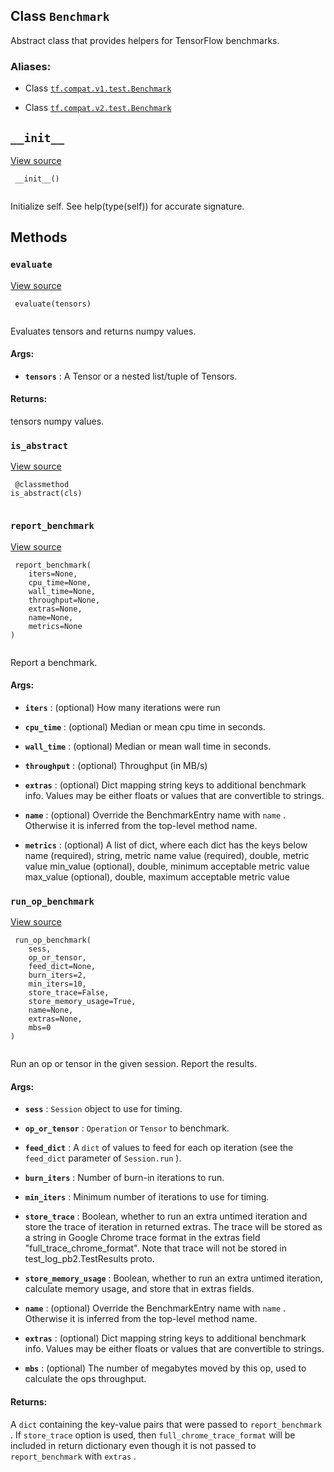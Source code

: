 

## Class  `Benchmark` 
Abstract class that provides helpers for TensorFlow benchmarks.



### Aliases:

- Class [ `tf.compat.v1.test.Benchmark` ](/api_docs/python/tf/test/Benchmark)

- Class [ `tf.compat.v2.test.Benchmark` ](/api_docs/python/tf/test/Benchmark)



##  `__init__` 
[View source](https://github.com/tensorflow/tensorflow/blob/r2.0/tensorflow/python/platform/benchmark.py#L234-L238)



```
 __init__()
 
```

Initialize self.  See help(type(self)) for accurate signature.



## Methods


###  `evaluate` 
[View source](https://github.com/tensorflow/tensorflow/blob/r2.0/tensorflow/python/platform/benchmark.py#L339-L349)



```
 evaluate(tensors)
 
```

Evaluates tensors and returns numpy values.



#### Args:

- **`tensors`** : A Tensor or a nested list/tuple of Tensors.



#### Returns:
tensors numpy values.



###  `is_abstract` 
[View source](https://github.com/tensorflow/tensorflow/blob/r2.0/tensorflow/python/platform/benchmark.py#L240-L244)



```
 @classmethod
is_abstract(cls)
 
```



###  `report_benchmark` 
[View source](https://github.com/tensorflow/tensorflow/blob/r2.0/tensorflow/python/platform/benchmark.py#L185-L214)



```
 report_benchmark(
    iters=None,
    cpu_time=None,
    wall_time=None,
    throughput=None,
    extras=None,
    name=None,
    metrics=None
)
 
```

Report a benchmark.



#### Args:

- **`iters`** : (optional) How many iterations were run

- **`cpu_time`** : (optional) Median or mean cpu time in seconds.

- **`wall_time`** : (optional) Median or mean wall time in seconds.

- **`throughput`** : (optional) Throughput (in MB/s)

- **`extras`** : (optional) Dict mapping string keys to additional benchmark info.
Values may be either floats or values that are convertible to strings.

- **`name`** : (optional) Override the BenchmarkEntry name with  `name` .
Otherwise it is inferred from the top-level method name.

- **`metrics`** : (optional) A list of dict, where each dict has the keys below
name (required), string, metric name
value (required), double, metric value
min_value (optional), double, minimum acceptable metric value
max_value (optional), double, maximum acceptable metric value



###  `run_op_benchmark` 
[View source](https://github.com/tensorflow/tensorflow/blob/r2.0/tensorflow/python/platform/benchmark.py#L246-L337)



```
 run_op_benchmark(
    sess,
    op_or_tensor,
    feed_dict=None,
    burn_iters=2,
    min_iters=10,
    store_trace=False,
    store_memory_usage=True,
    name=None,
    extras=None,
    mbs=0
)
 
```

Run an op or tensor in the given session.  Report the results.



#### Args:

- **`sess`** :  `Session`  object to use for timing.

- **`op_or_tensor`** :  `Operation`  or  `Tensor`  to benchmark.

- **`feed_dict`** : A  `dict`  of values to feed for each op iteration (see the
 `feed_dict`  parameter of  `Session.run` ).

- **`burn_iters`** : Number of burn-in iterations to run.

- **`min_iters`** : Minimum number of iterations to use for timing.

- **`store_trace`** : Boolean, whether to run an extra untimed iteration and
store the trace of iteration in returned extras.
The trace will be stored as a string in Google Chrome trace format
in the extras field "full_trace_chrome_format". Note that trace
will not be stored in test_log_pb2.TestResults proto.

- **`store_memory_usage`** : Boolean, whether to run an extra untimed iteration,
calculate memory usage, and store that in extras fields.

- **`name`** : (optional) Override the BenchmarkEntry name with  `name` .
Otherwise it is inferred from the top-level method name.

- **`extras`** : (optional) Dict mapping string keys to additional benchmark info.
Values may be either floats or values that are convertible to strings.

- **`mbs`** : (optional) The number of megabytes moved by this op, used to
calculate the ops throughput.



#### Returns:
A  `dict`  containing the key-value pairs that were passed to
 `report_benchmark` . If  `store_trace`  option is used, then
 `full_chrome_trace_format`  will be included in return dictionary even
though it is not passed to  `report_benchmark`  with  `extras` .


